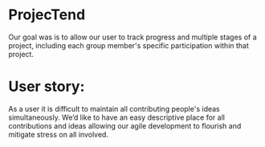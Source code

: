 # ProjecTend
Our goal was is to allow our user to track progress and multiple stages of a project, including each group member's specific participation within that project.

# User story:
As a user it is difficult to maintain all contributing people's ideas simultaneously. We’d like to have an easy descriptive place for all contributions and ideas allowing our agile development to flourish and mitigate stress on all involved.

